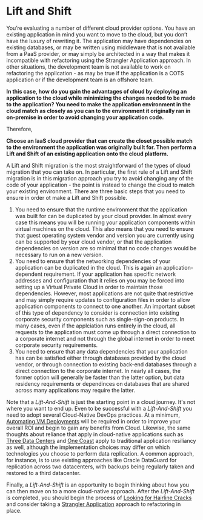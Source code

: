 # Lift and Shift

You’re evaluating a number of different cloud provider options. You have an existing application in mind you want to move to the cloud, but you don’t have the luxury of rewriting it.  The application may have dependencies on existing databases, or may be written using middleware that is not available from a PaaS provider, or may simply be architected in a way that makes it incompatible with refactoring using the Strangler Application approach.  In other situations, the development team is not available to work on refactoring the application - as may be true if the application is a COTS application or if the development team is an offshore team.

**In this case, how do you gain the advantages of cloud by deploying an application to the cloud while minimizing the changes needed to be made to the application? You need to make the application environment in the cloud match as closely as you can to the environment it originally ran in on-premise in order to avoid changing your application code.**

Therefore,

**Choose an IaaS cloud provider that can create the closet possible match to the environment the application was originally built for. Then perform a Lift and Shift of an existing application onto the cloud platform.**

A Lift and Shift migration is the most straightforward of the types of cloud migration that you can take on.  In particular, the first rule of a Lift and Shift migration is in this migration approach you try to avoid changing any of the code of your application - the point is instead to change the cloud to match your existing environment.    There are three basic steps that you need to ensure in order ot make a Lift and Shift possible.

1. You need to ensure that the runtime environment that the application was built for can be duplicated by your cloud provider. In almost every case this means you will be running your application components within virtual machines on the cloud. This also means that you need to ensure that guest operating system vendor and version you are currently using can be supported by your cloud vendor, or that the application dependencies on version are so minimal that no code changes would be necessary to run on a new version.
2. You need to ensure that the networking dependencies of your application can be duplicated in the cloud.  This is again an application-dependent requirement.  If your application has specific network addresses and configuration that it relies on you may be forced into setting up a Virtual Private Cloud in order to maintain those dependencies.  However, most applications are not quite that restrictive and may simply require updates to configuration files in order to allow application components to connect to one another.  An important subset of this type of dependency to consider is connection into existing corporate security components such as single-sign-on products.  In many cases, even if the applciation runs entirely in the cloud, all requests to the application must come up through a direct connection to a corporate internet and not through the global internet in order to meet corporate security requirements.
3. You need to ensure that any data dependencies that your application has can be satisfied either through databases provided by the cloud vendor, or through connection to existing back-end databases through a direct connection to the corporate internet.  In nearly all cases, the former option will generally be faster than the latter option, but data residency requirements or dependinces on databases that are shared across many applications may require the latter.

Note that a *Lift-And-Shift* is just the starting point in a cloud journey.  It's not where you want to end up.  Even to be successful with a *Lift-And-Shift* you need to adopt several Cloud-Native DevOps practices.  At a minimum, [Automating VM Deployments](../Cloud-Native-DevOps/Automate-Deployment.md) will be required in order to improve your overall ROI and begin to gain any benefits from Cloud. Likewise, the same thoughts about reliance that apply in cloud-native applications such as [Three Data Centers](../Cloud-Native-DevOps/Three-Data-Centers.md) and [One Coast](../Cloud-Native-DevOps/One-Coast.md) apply to traditional application resiliancy as well, although the implementation choices may differ on which technologies you choose to perform data replication.  A common approach, for instance, is to use existing approaches like Oracle DataGuard for replication across two datacenters, with backups being regularly taken and restored to a third datacenter.  

Finally, a *Lift-And-Shift* is an opportunity to begin thinking about how you can then move on to a more cloud-native approach.  After the *Lift-And-Shift* is completed, you should begin the process of [Looking for Hairline Cracks](Look-For-Hairline-Cracks.md) and consider taking a [Strangler Application](Strangler-App.md) approach to refactoring in place.


